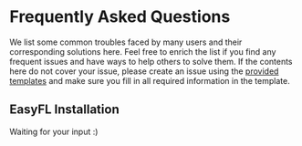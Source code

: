 # Frequently Asked Questions

We list some common troubles faced by many users and their corresponding solutions here. Feel free to enrich the list if you find any frequent issues and have ways to help others to solve them. If the contents here do not cover your issue, please create an issue using the [provided templates](https://github.com/EasyFL-AI/easyfl/blob/master/.github/ISSUE_TEMPLATE/error-report.md/) and make sure you fill in all required information in the template.

## EasyFL Installation

Waiting for your input :)

